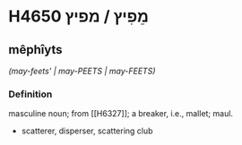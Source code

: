# H4650 מֵפִיץ / מפיץ

## mêphîyts

_(may-feets' | may-PEETS | may-FEETS)_

### Definition

masculine noun; from [[H6327]]; a breaker, i.e., mallet; maul.

- scatterer, disperser, scattering club
